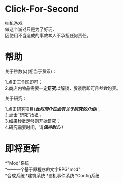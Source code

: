 # Click-For-Second

挂机游戏  
做这个游戏只是为了好玩，  
因使用不当造成的事故本人不承担任何责任。

# 帮助

关于秒数(s)(相当于货币)：

1.点击工作区即可；  
2.商店内物品需要一定**研究**以解锁，解锁后即可用*秒数*购买。

关于研究：

1.点击研究项目(***此时简介栏会有关于研究的介绍***)；  
2.点击“研究”按钮；  
3.如果秒数足够则开始研究；  
4.研究需要时间，请***保持耐心***！

# 即将更新

*"Mod"系统  
*——一个基于原程序的文字RPG"mod"  
*合成系统
*建筑系统
*随机事件系统
*Config系统